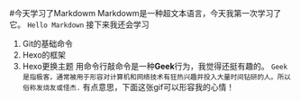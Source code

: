 #今天学习了Markdowm
Markdowm是一种超文本语言，今天我第一次学习了它。
`Hello Markdown`
接下来我还会学习
1. Git的基础命令
1. Hexo的框架
1. Hexo更换主题
用命令行敲命令是一种**Geek**行为，我觉得还挺有趣的。
`Geek是指极客，通常被用于形容对计算机和网络技术有狂热兴趣并投入大量时间钻研的人。所以俗称发烧友或怪杰.`
有点意思，下面这张gif可以形容我的心情！
[](https://qgt-style.oss-cn-hangzhou.aliyuncs.com/newcoursep4/g1/g1-2-2/tenor.gif)
